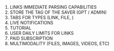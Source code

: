 1. LINKS IMMEDIATE PARSING CAPABILITIES
2. STORE THE TAG OF THE SAVER (GPT / ADMIN)
3. TABS FOR TYPES (LINK, FILE, )
4. LIVE NOTIFICATIONS
5. TUTORIAL
6. USER DAILY LIMITS FOR LINKS
7. PAID SUBSCRIPTION
8. MULTIMODALITY (FILES, IMAGES, VIDEOS, ETC)